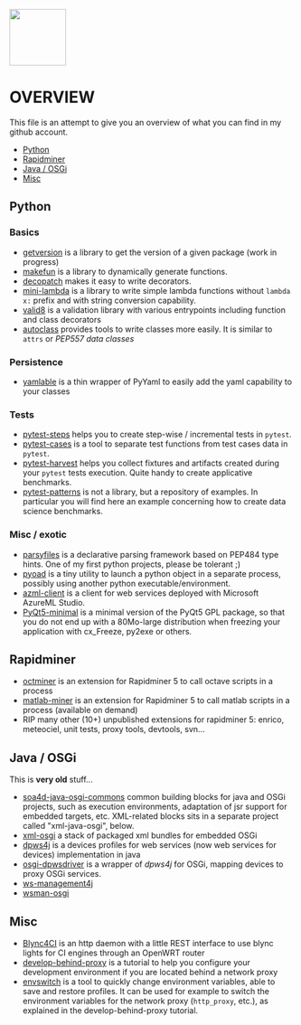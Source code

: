 [<img src="https://sourcerer.io/assets/avatar/smarie" width="100" height="100" />](https://sourcerer.io/smarie)

# OVERVIEW
This file is an attempt to give you an overview of what you can find in my github account.

 * [Python](#python)
 * [Rapidminer](#rapidminer)
 * [Java / OSGi](#java--osgi)
 * [Misc](#misc)

## Python

### Basics

 * [getversion](https://github.com/smarie/python-getversion/) is a library to get the version of a given package (work in progress)
 * [makefun](https://smarie.github.io/python-makefun) is a library to dynamically generate functions.
 * [decopatch](https://github.com/smarie/python-decopatch) makes it easy to write decorators.
 * [mini-lambda](https://smarie.github.io/python-mini-lambda) is a library to write simple lambda functions without `lambda x:` prefix and with string conversion capability. 
 * [valid8](https://smarie.github.io/python-valid8/) is a validation library with various entrypoints including function and class decorators
 * [autoclass](https://smarie.github.io/python-autoclass/) provides tools to write classes more easily. It is similar to `attrs` or *PEP557 data classes*

### Persistence

 * [yamlable](https://smarie.github.io/python-yamlable/) is a thin wrapper of PyYaml to easily add the yaml capability to your classes

### Tests

 * [pytest-steps](https://smarie.github.io/python-pytest-steps) helps you to create step-wise / incremental tests in `pytest`.
 * [pytest-cases](https://smarie.github.io/python-pytest-cases) is a tool to separate test functions from test cases data in `pytest`.
 * [pytest-harvest](https://smarie.github.io/python-pytest-harvest/) helps you collect fixtures and artifacts created during your `pytest` tests execution. Quite handy to create applicative benchmarks.
 * [pytest-patterns](https://smarie.github.io/pytest-patterns/) is not a library, but a repository of examples. In particular you will find here an example concerning how to create data science benchmarks.

### Misc / exotic

 * [parsyfiles](https://smarie.github.io/python-parsyfiles) is a declarative parsing framework based on PEP484 type hints. One of my first python projects, please be tolerant ;)
 * [pyoad](https://smarie.github.io/python-object-as-daemon) is a tiny utility to launch a python object in a separate process, possibly using another python executable/environment.
 * [azml-client](https://github.com/smarie/python-azureml-client) is a client for web services deployed with Microsoft AzureML Studio.
 * [PyQt5-minimal](https://github.com/smarie/PyQt5-minimal) is a minimal version of the PyQt5 GPL package, so that you do not end up with a 80Mo-large distribution when freezing your application with cx_Freeze, py2exe or others. 

## Rapidminer

 * [octminer](https://github.com/smarie/java-octminer) is an extension for Rapidminer 5 to call octave scripts in a process
 * [matlab-miner]() is an extension for Rapidminer 5 to call matlab scripts in a process (available on demand)
 * RIP many other (10+) unpublished extensions for rapidminer 5: enrico, meteociel, unit tests, proxy tools, devtools, svn...

## Java / OSGi

This is **very old** stuff...

 * [soa4d-java-osgi-commons](https://github.com/smarie/java-soa4d-java-osgi-commons) common building blocks for java and OSGi projects, such as execution environments, adaptation of jsr support for embedded targets, etc. XML-related blocks sits in a separate project called "xml-java-osgi", below.
 * [xml-osgi](https://github.com/smarie/java-xml-osgi) a stack of packaged xml bundles for embedded OSGi 
 * [dpws4j](https://github.com/smarie/java-dpws4j) is a devices profiles for web services (now web services for devices) implementation in java
 * [osgi-dpwsdriver](https://github.com/smarie/java-osgi-dpwsdriver) is a wrapper of *dpws4j* for OSGi, mapping devices to proxy OSGi services.
 * [ws-management4j](https://github.com/smarie/java-ws-management4j)
 * [wsman-osgi](https://github.com/smarie/java-wsman-osgi)

## Misc

 * [Blync4CI](https://github.com/smarie/blync4CI) is an http daemon with a little REST interface to use blync lights for CI engines through an OpenWRT router
 * [develop-behind-proxy](https://github.com/smarie/develop-behind-proxy) is a tutorial to help you configure your development environment if you are located behind a network proxy
 * [envswitch](https://github.com/smarie/env-switcher-gui) is a tool to quickly change environment variables, able to save and restore profiles. It can be used for example to switch the environment variables for the network proxy (`http_proxy`, etc.), as explained in the develop-behind-proxy tutorial.

